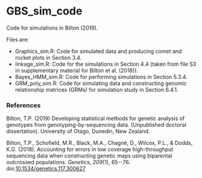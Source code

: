 # GBS_sim_code

Code for simulations in Bilton (2019).

Files are:
- Graphics_sim.R: Code for simulated data and producing comet and rocket plots in Section 3.4.
- linkage_sim.R: Code for the simulations in Section 4.4 (taken from file S3 in supplementary material for Bilton et al. (2018)). 
- Bayes_HMM_sim.R: Code for performing simulations in Section 5.3.4.
- GRM_poly_sim.R: Code for simulating data and constructing genomic relationship matrices (GRMs) for simulation study in Section 6.4.1.

### References

Bilton, T.P. (2019) Developing statistical methods for genetic analysis of genotypes from genotyping-by-sequencing data. (Unpublished doctoral dissertation). University of Otago, Dunedin, New Zealand.

Bilton, T.P., Schofield, M.R., Black, M.A., Chagn&#233;, D., Wilcox, P.L., & Dodds, K.G. (2018). Accounting for errors in low coverage high-throughput sequencing data when constructing genetic maps using biparental outcrossed populations. *Genetics*, *209*(1), 65--76. doi:[10.1534/genetics.117.300627](http://www.genetics.org/content/209/1/65) 

